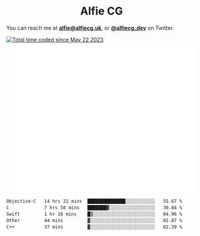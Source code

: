<h1 align="center">Alfie CG</h1>

You can reach me at **alfie@alfiecg.uk**, or **[@alfiecg_dev](https://twitter.com/alfiecg_dev)** on Twitter.

<a href="https://wakatime.com/@61592169-b9cf-4af8-b6fa-8ac7d4369b01"><img src="https://wakatime.com/badge/user/61592169-b9cf-4af8-b6fa-8ac7d4369b01.svg" alt="Total time coded since May 22 2023" /></a>


<img align="center" src="/github-metrics.svg" alt="Metrics" width="500">

 <!--[![GitHub Streak](https://streak-stats.demolab.com/?user=alfiecg24)](https://git.io/streak-stats)-->

<!--START_SECTION:waka-->

```txt
Objective-C   14 hrs 22 mins  ██████████████░░░░░░░░░░░   55.67 %
C             7 hrs 58 mins   ███████▓░░░░░░░░░░░░░░░░░   30.84 %
Swift         1 hr 16 mins    █▒░░░░░░░░░░░░░░░░░░░░░░░   04.96 %
Other         44 mins         ▓░░░░░░░░░░░░░░░░░░░░░░░░   02.87 %
C++           37 mins         ▓░░░░░░░░░░░░░░░░░░░░░░░░   02.39 %
```

<!--END_SECTION:waka-->
